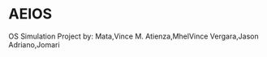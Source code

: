 # AEIOS
OS Simulation Project
by: Mata,Vince M.
    Atienza,MhelVince
    Vergara,Jason
    Adriano,Jomari
